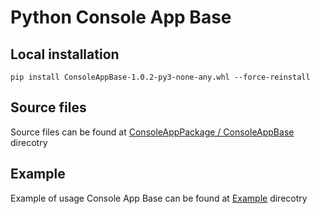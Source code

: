 # Python Console App Base


## Local installation
```shell
pip install ConsoleAppBase-1.0.2-py3-none-any.whl --force-reinstall
```


## Source files

Source files can be found at [ConsoleAppPackage / ConsoleAppBase](./ConsoleAppPackage/ConsoleAppBase) direcotry


## Example

 Example of usage Console App Base can be found at [Example](./Example) direcotry
